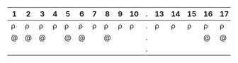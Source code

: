 | 1 | 2 | 3 | 4 | 5 | 6 | 7 | 8 | 9 | 10 | . | 13 | 14 | 15 | 16 | 17 | 18 | 19 | 20 | 21 | 22 | 23 | 24 | 25 | 26 | 27 |
|---|---|---|---|---|---|---|---|---|----|---|----|----|----|----|----|----|----|----|----|----|----|----|----|----|----|
| ρ | ρ | ρ | ρ | ρ | ρ | ρ | ρ | ρ | ρ  | . | ρ  | ρ  | ρ  | ρ  | ρ  | ρ  | ρ  | ρ  | ρ  | ρ  | ρ  | ρ  | ρ  | ρ  | ρ  |
| @ | @ | @ |   | @ | @ |   | @ |   |    | . |    |    |    | @  | @  | @  |    |    | @  | @  | @  |    |    |    |    |
|   |   |   |   |   |   |   |   |   |    | . |    |    |    |    |    |    |    |    |    |    |    |    |    |    |    |

